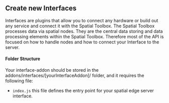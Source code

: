 <a name="newInterface"></a>
## Create new Interfaces

Interfaces are plugins that allow you to connect any hardware or build out any service and connect it with the Spatial Toolbox. The Spatial Toolbox processes data via spatial nodes. They are the central data storing and data processing elements within the Spatial Toolbox. Therefore most of the API is focused on how to handle nodes and how to connect your Interface to the server.

#### Folder Structure
Your interface-addon should be stored in the addons/interfaces/[yourInterfaceAddon]/ folder, and it requires the following file:

- `index.js` this file defines the entry point for your spatial edge server interface.

